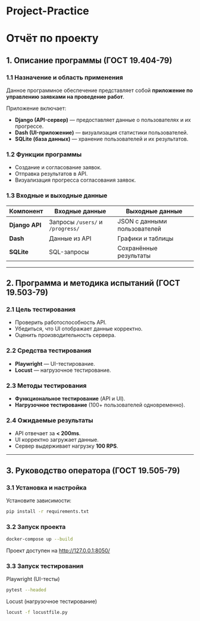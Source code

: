 # Project-Practice
# Отчёт по проекту  

## 1. Описание программы (ГОСТ 19.404-79)  

### 1.1 Назначение и область применения  
Данное программное обеспечение представляет собой **приложение по управлению заявками на проведение работ**.  

Приложение включает:
- **Django (API-сервер)** — предоставляет данные о пользователях и их прогрессе.  
- **Dash (UI-приложение)** — визуализация статистики пользователей.  
- **SQLite (база данных)** — хранение пользователей и их результатов.  

### 1.2 Функции программы  
- Создание и согласование заявок.
- Отправка результатов в API.  
- Визуализация прогресса согласования заявок.  

### 1.3 Входные и выходные данные  

| Компонент      | Входные данные                   | Выходные данные                |
|----------------|----------------------------------|--------------------------------|
| **Django API** | Запросы `/users/` и `/progress/` | JSON с данными пользователей   |
| **Dash**       | Данные из API                    | Графики и таблицы              |
| **SQLite**     | SQL-запросы                      | Сохранённые результаты         |

---

## 2. Программа и методика испытаний (ГОСТ 19.503-79)  

### 2.1 Цель тестирования  
- Проверить работоспособность API.  
- Убедиться, что UI отображает данные корректно.  
- Оценить производительность сервера.  

### 2.2 Средства тестирования  
- **Playwright** — UI-тестирование.  
- **Locust** — нагрузочное тестирование.  

### 2.3 Методы тестирования  
- **Функциональное тестирование** (API и UI).  
- **Нагрузочное тестирование** (100+ пользователей одновременно).  

### 2.4 Ожидаемые результаты  
- API отвечает за **< 200ms**.  
- UI корректно загружает данные.  
- Сервер выдерживает нагрузку **100 RPS**.  

---

## 3. Руководство оператора (ГОСТ 19.505-79)  

### 3.1 Установка и настройка  
Установите зависимости:  
```sh
pip install -r requirements.txt
```
### 3.2 Запуск проекта
```sh
docker-compose up --build
```
Проект доступен на http://127.0.0.1:8050/

### 3.3 Запуск тестирования
Playwright (UI-тесты)
```sh
pytest --headed
```

Locust (нагрузочное тестирование)
```sh
locust -f locustfile.py
```

